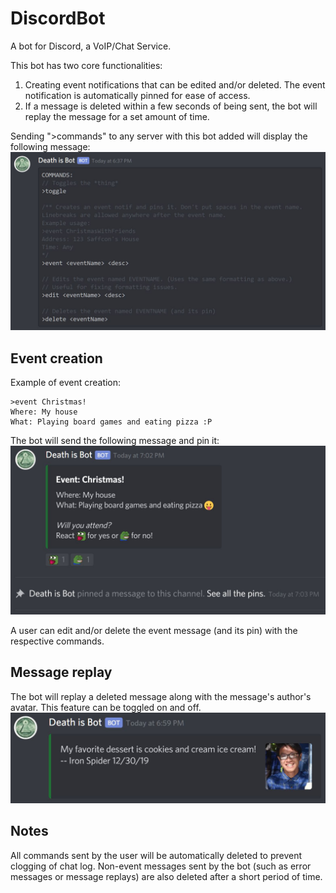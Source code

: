 # DiscordBot
A bot for Discord, a VoIP/Chat Service.

This bot has two core functionalities:
1) Creating event notifications that can be edited and/or deleted. The event notification is automatically pinned for ease of access.
2) If a message is deleted within a few seconds of being sent, the bot will replay the message for a set amount of time.

Sending ">commands" to any server with this bot added will display the following message:
!["List of commands"](https://raw.githubusercontent.com/levincent06/DiscordBot/master/commands.JPG)

## Event creation ##
Example of event creation:
```
>event Christmas! 
Where: My house
What: Playing board games and eating pizza :P
```

The bot will send the following message and pin it:
!["Event example"](https://raw.githubusercontent.com/levincent06/DiscordBot/master/eventCapture.JPG)

A user can edit and/or delete the event message (and its pin) with the respective commands.

## Message replay ##
The bot will replay a deleted message along with the message's author's avatar.
This feature can be toggled on and off.
!["Replay example"](https://raw.githubusercontent.com/levincent06/DiscordBot/master/replay.JPG)

## Notes ##
All commands sent by the user will be automatically deleted to prevent clogging of chat log.
Non-event messages sent by the bot (such as error messages or message replays) are also deleted after a short period of time.
